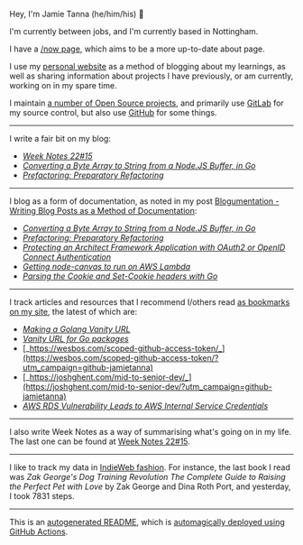 Hey, I'm Jamie Tanna (he/him/his) 👋

I'm currently between jobs, and I'm currently based in Nottingham.

I have a [/now page](https://www.jvt.me/now/?utm_campaign=github-jamietanna), which aims to be a more up-to-date about page.

I use my [personal website](https://www.jvt.me/?utm_campaign=github-jamietanna) as a method of blogging about my learnings, as well as sharing information about projects I have previously, or am currently, working on in my spare time.

I maintain [a number of Open Source projects](https://www.jvt.me/open-source/?utm_campaign=github-jamietanna), and primarily use [GitLab](https://gitlab.com/jamietanna) for my source control, but also use [GitHub](https://github.com/jamietanna) for some things.

---

I write a fair bit on my blog:


- [_Week Notes 22#15_](https://www.jvt.me/week-notes/2022/15/?utm_campaign=github-jamietanna)
- [_Converting a Byte Array to String from a Node.JS Buffer, in Go_](https://www.jvt.me/posts/2022/04/12/buffer-array-to-string-go/?utm_campaign=github-jamietanna)
- [_Prefactoring: Preparatory Refactoring_](https://www.jvt.me/posts/2022/04/12/prefactor/?utm_campaign=github-jamietanna)

---

I blog as a form of documentation, as noted in my post [Blogumentation - Writing Blog Posts as a Method of Documentation](https://www.jvt.me/posts/2017/06/25/blogumentation/?utm_campaign=github-jamietanna):


- [_Converting a Byte Array to String from a Node.JS Buffer, in Go_](https://www.jvt.me/posts/2022/04/12/buffer-array-to-string-go/?utm_campaign=github-jamietanna)
- [_Prefactoring: Preparatory Refactoring_](https://www.jvt.me/posts/2022/04/12/prefactor/?utm_campaign=github-jamietanna)
- [_Protecting an Architect Framework Application with OAuth2 or OpenID Connect Authentication_](https://www.jvt.me/posts/2022/04/11/architect-oidc-login/?utm_campaign=github-jamietanna)
- [_Getting node-canvas to run on AWS Lambda_](https://www.jvt.me/posts/2022/04/08/node-canvas-lambda/?utm_campaign=github-jamietanna)
- [_Parsing the Cookie and Set-Cookie headers with Go_](https://www.jvt.me/posts/2022/04/07/go-cookie-header/?utm_campaign=github-jamietanna)

---

I track articles and resources that I recommend I/others read [as bookmarks on my site](https://www.jvt.me/kind/bookmarks/?utm_campaign=github-jamietanna), the latest of which are:


- [_Making a Golang Vanity URL_](https://medium.com/@JonNRb/making-a-golang-vanity-url-f56d8eec5f6c?utm_campaign=github-jamietanna)
- [_Vanity URL for Go packages_](https://ayada.dev/posts/vanity-url-for-go-packages/?utm_campaign=github-jamietanna)
- [_https://wesbos.com/scoped-github-access-token/_](https://wesbos.com/scoped-github-access-token/?utm_campaign=github-jamietanna)
- [_https://joshghent.com/mid-to-senior-dev/_](https://joshghent.com/mid-to-senior-dev/?utm_campaign=github-jamietanna)
- [_AWS RDS Vulnerability Leads to AWS Internal Service Credentials_](https://blog.lightspin.io/aws-rds-critical-security-vulnerability?utm_campaign=github-jamietanna)

---

I also write Week Notes as a way of summarising what's going on in my life. The last one can be found at [Week Notes 22#15](https://www.jvt.me/week-notes/2022/15/?utm_campaign=github-jamietanna).

---

I like to track my data in [IndieWeb fashion](https://indieweb.org/why). For instance, the last book I read was _Zak George's Dog Training Revolution The Complete Guide to Raising the Perfect Pet with Love_ by Zak George and Dina Roth Port, and yesterday, I took 7831 steps.

---
This is an [autogenerated README](https://www.jvt.me/posts/2022/01/12/autogenerated-profile-readme/?utm_campaign=github-jamietanna), which is [automagically deployed using GitHub Actions](https://github.com/jamietanna/jamietanna/blob/main/.github/workflows/rebuild.yml).
